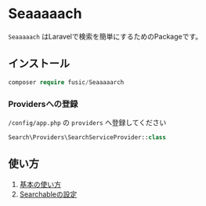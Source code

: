 # Seaaaaach

`Seaaaaach` はLaravelで検索を簡単にするためのPackageです。

## インストール

```php
composer require fusic/Seaaaaarch
```

### Providersへの登録

`/config/app.php` の `providers` へ登録してください

```php
Search\Providers\SearchServiceProvider::class
```

## 使い方

1. [基本の使い方](/docs/basic.md)
2. [Searchableの設定](/docs/settings.md)